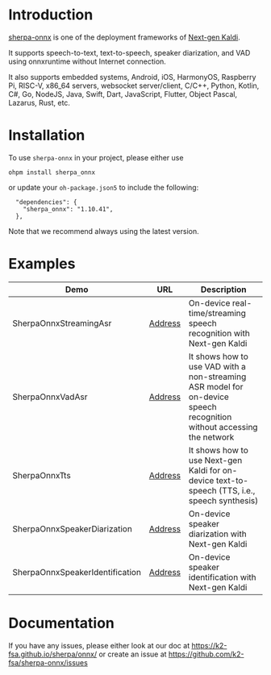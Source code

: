 # Introduction

[sherpa-onnx](https://github.com/k2-fsa/sherpa-onnx) is one of the deployment
frameworks of [Next-gen Kaldi](https://github.com/k2-fsa).

It supports speech-to-text, text-to-speech, speaker diarization, and VAD using
onnxruntime without Internet connection.

It also supports embedded systems, Android, iOS, HarmonyOS,
Raspberry Pi, RISC-V, x86_64 servers, websocket server/client,
C/C++, Python, Kotlin, C#, Go, NodeJS, Java, Swift, Dart, JavaScript,
Flutter, Object Pascal, Lazarus, Rust, etc.


# Installation

To use `sherpa-onnx` in your project, please either use

```
ohpm install sherpa_onnx
```
or update your `oh-package.json5` to include the following:

```
  "dependencies": {
    "sherpa_onnx": "1.10.41",
  },
```

Note that we recommend always using the latest version.

# Examples

| Demo | URL | Description|
|------|-----|------------|
|SherpaOnnxStreamingAsr|[Address](https://github.com/k2-fsa/sherpa-onnx/tree/master/harmony-os/SherpaOnnxStreamingAsr)|On-device real-time/streaming speech recognition with Next-gen Kaldi|
|SherpaOnnxVadAsr|[Address](https://github.com/k2-fsa/sherpa-onnx/tree/master/harmony-os/SherpaOnnxVadAsr)|It shows how to use VAD with a non-streaming ASR model for on-device speech recognition without accessing the network |
|SherpaOnnxTts|[Address](https://github.com/k2-fsa/sherpa-onnx/tree/master/harmony-os/SherpaOnnxTts)|It shows how to use Next-gen Kaldi for on-device text-to-speech (TTS, i.e., speech synthesis)|
|SherpaOnnxSpeakerDiarization|[Address](https://github.com/k2-fsa/sherpa-onnx/tree/master/harmony-os/SherpaOnnxSpeakerDiarization)|On-device speaker diarization with Next-gen Kaldi|
|SherpaOnnxSpeakerIdentification|[Address](https://github.com/k2-fsa/sherpa-onnx/tree/master/harmony-os/SherpaOnnxSpeakerIdentification)|On-device speaker identification with Next-gen Kaldi|

# Documentation

If you have any issues, please either look at our doc at
<https://k2-fsa.github.io/sherpa/onnx/> or create an issue at
<https://github.com/k2-fsa/sherpa-onnx/issues>
